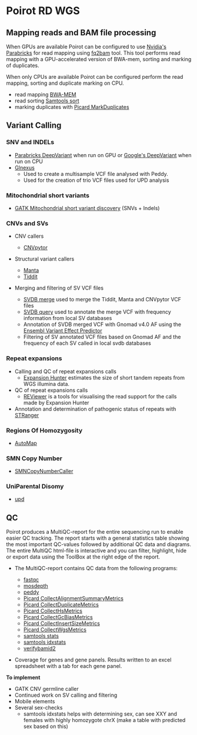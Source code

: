 # Poirot RD WGS

## Mapping reads and BAM file processing

When GPUs are available Poirot can be configured to use [Nvidia's Parabricks](https://www.nvidia.com/en-gb/clara/parabricks/) for read mapping using [fq2bam](https://docs.nvidia.com/clara/parabricks/latest/documentation/tooldocs/man_fq2bam.html#man-fq2bam) tool. This tool performs read mapping with a GPU-accelerated version of BWA-mem, sorting and marking of duplicates.

When only CPUs are available Poirot can be configured perform the read mapping, sorting and duplicate marking on CPU.

- read mapping [BWA-MEM](https://github.com/lh3/bwa)
- read sorting [Samtools sort](https://www.htslib.org/doc/samtools-sort.html)
- marking duplicates with [Picard MarkDuplicates](https://broadinstitute.github.io/picard/command-line-overview.html#MarkDuplicates)

## Variant Calling

### SNV and INDELs

- [Parabricks DeepVariant](https://docs.nvidia.com/clara/parabricks/latest/documentation/tooldocs/man_deepvariant.html#man-deepvariant) when run on GPU or [Google's DeepVariant](https://github.com/google/deepvariant) when run on CPU
- [Glnexus](https://github.com/dnanexus-rnd/GLnexus)
    - Used to create a multisample VCF file analysed with Peddy.
    - Used for the creation of trio VCF files used for UPD analysis

### Mitochondrial short variants

- [GATK Mitochondrial short variant discovery](https://gatk.broadinstitute.org/hc/en-us/articles/4403870837275-Mitochondrial-short-variant-discovery-SNVs-Indels) (SNVs + Indels)

### CNVs and SVs

- CNV callers
    - [CNVpytor](https://github.com/abyzovlab/CNVpytor)

- Structural variant callers
    - [Manta](https://github.com/Illumina/manta)
    - [Tiddit](https://github.com/SciLifeLab/TIDDIT)

- Merging and filtering of SV VCF files
    
    - [SVDB merge](https://github.com/J35P312/SVDB?tab=readme-ov-file#merge) used to merge the Tiddit, Manta and CNVpytor VCF files
    - [SVDB query](https://github.com/J35P312/SVDB?tab=readme-ov-file#query) used to annotate the merge VCF with frequency information from local SV databases
    - Annotation of SVDB merged VCF with Gnomad v4.0 AF using the [Ensembl Variant Effect Predictor](https://www.ensembl.org/info/docs/tools/vep/index.html)
    - Filtering of SV annotated VCF files based on Gnomad AF and the frequency of each SV called in local svdb databases

### Repeat expansions

- Calling and QC of repeat expansions calls
    - [Expansion Hunter](https://github.com/Illumina/ExpansionHunter) estimates the size of short tandem repeats from WGS illumina data.
- QC of repeat expansions calls
    - [REViewer](https://github.com/Illumina/REViewer) is a tools for visualising the read support for the calls made by Expansion Hunter
- Annotation and determination of pathogenic status of repeats with [STRanger](https://github.com/Clinical-Genomics/stranger)

### Regions Of Homozygosity
- [AutoMap](https://github.com/mquinodo/AutoMap)

### SMN Copy Number
 - [SMNCopyNumberCaller](https://github.com/Illumina/SMNCopyNumberCaller)

### UniParental Disomy 
- [upd](https://github.com/bjhall/upd)

## QC

Poirot produces a MultiQC-report for the entire sequencing run to enable easier QC tracking. The report starts with a general statistics table showing the most important QC-values followed by additional QC data and diagrams. The entire MultiQC html-file is interactive and you can filter, highlight, hide or export data using the ToolBox at the right edge of the report.

- The MultiQC-report contains QC data from the following programs:
    - [fastqc](https://www.bioinformatics.babraham.ac.uk/projects/fastqc/)
    - [mosdepth](https://github.com/brentp/mosdepth)
    - [peddy](https://github.com/brentp/peddy)
    - [Picard CollectAlignmentSummaryMetrics](https://broadinstitute.github.io/picard/command-line-overview.html#CollectAlignmentSummaryMetrics)
    - [Picard CollectDuplicateMetrics](https://gatk.broadinstitute.org/hc/en-us/articles/360042915371-CollectDuplicateMetrics-Picard)
    - [Picard CollectHsMetrics](https://broadinstitute.github.io/picard/command-line-overview.html#CollectHsMetrics)
    - [Picard CollectGcBiasMetrics](https://broadinstitute.github.io/picard/command-line-overview.html#CollectGcBiasMetrics)
    - [Picard CollectInsertSizeMetrics](https://broadinstitute.github.io/picard/command-line-overview.html#CollectInsertSizeMetrics)
    - [Picard CollectWgsMetrics](https://broadinstitute.github.io/picard/command-line-overview.html#CollectWgsMetrics)
    - [samtools stats](https://www.htslib.org/doc/samtools-stats.html)
    - [samtools idxstats](https://www.htslib.org/doc/samtools-idxstats.html)
    - [verifybamid2](https://github.com/Griffan/VerifyBamID)

- Coverage for genes and gene panels. Results written to an excel spreadsheet with a tab for each gene panel.

**To implement**

- GATK CNV germline caller
- Continued work on SV calling and filtering
- Mobile elements
- Several sex-checks
  - samtools idxstats helps with determining sex, can see XXY and females with highly homozygote chrX (make a table with predicted sex based on this)


